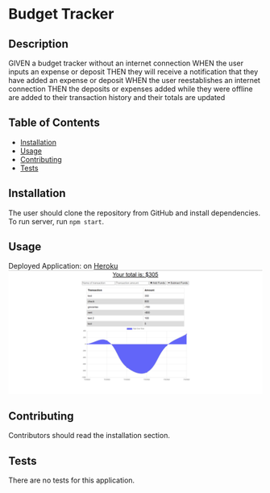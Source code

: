 # Budget Tracker 

## Description 
GIVEN a budget tracker without an internet connection
WHEN the user inputs an expense or deposit
THEN they will receive a notification that they have added an expense or deposit
WHEN the user reestablishes an internet connection
THEN the deposits or expenses added while they were offline are added to their transaction history and their totals are updated

## Table of Contents
* [Installation](#installation)
* [Usage](#usage)
* [Contributing](#contributing)
* [Tests](#tests)

## Installation 
The user should clone the repository from GitHub and install dependencies. To run server, run `npm start`. 

## Usage 
Deployed Application: on [Heroku](https://immense-dusk-70427.herokuapp.com/v)
<img src='public/Screenshot of budget tracker.png'>

## Contributing 
Contributors should read the installation section. 

## Tests
There are no tests for this application. 

